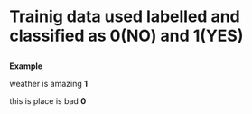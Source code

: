 # Trainig data used labelled and classified as 0(NO) and 1(YES) <p> </p>
 **Example** <p> </p>
 weather is amazing  **1** <p> </p>
 this is place is bad **0**
 

